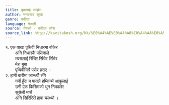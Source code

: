 ```yaml
---
title: बुबालाई सम्झेर
author: मनप्रसाद सुब्बा
genre: कविता
language: नेपाली
source: नेपाली - कविता कोश
source_link: http://kavitakosh.org/kk/%E0%A4%AE%E0%A4%A8%E0%A4%AA%E0%A5%8D%E0%A4%B0%E0%A4%B8%E0%A4%BE%E0%A4%A6_%E0%A4%B8%E0%A5%81%E0%A4%AC%E0%A5%8D%E0%A4%AC%E0%A4%BE
---
```


१. एक पाखा पृथिवी निधारमा बोकेर  
        अनि निधारकै पसिनाले  
        त्यसलाई सिँचेर सिँचेर सिँचेर  
        मेरा बुबा  
        पृथिवीभित्रै पसेर हराए ।  
२. हामी बारीमा जान्थ्यौँ सँगै  
        गर्मी हुँदा म पातले हम्किन्थें आफुलाई  
        उनी एक किसिमको धुन निकालेर  
        सुसेली मार्थे  
        अनि सिरिरिरी हावा चल्थ्यो ।
